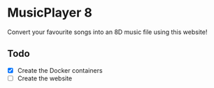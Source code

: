 # MusicPlayer 8

Convert your favourite songs into an 8D music file using this website!

## Todo

 - [x] Create the Docker containers
 - [ ] Create the website